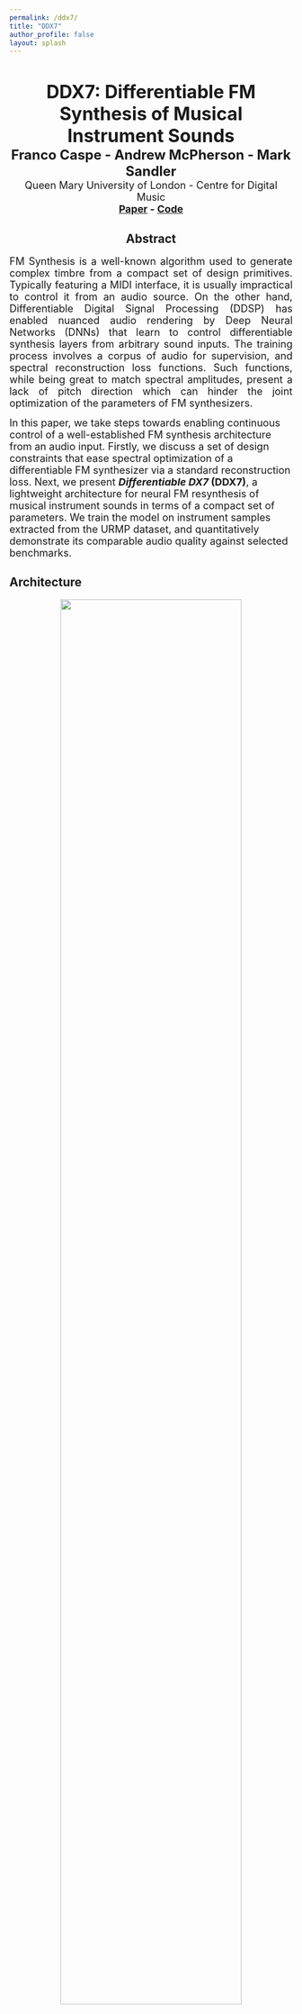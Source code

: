 ```yaml
---
permalink: /ddx7/
title: "DDX7"
author_profile: false
layout: splash
---
```


&nbsp;

<div>
<center>
<font size="+3"><b>DDX7: Differentiable FM Synthesis of Musical Instrument Sounds</b></font><br>
<font size="+2"><b>Franco Caspe - Andrew McPherson - Mark Sandler</b></font><br>
<font size="4">Queen Mary University of London - Centre for Digital Music</font><br>
<font size="+1"><b><a href="http://arxiv.org/abs/2208.06169" target="_blank">Paper</a> - <a href="https://github.com/fcaspe/ddx7" target="_blank">Code</a></b>
</font><br>

</center>
</div>
<div>
<center><h2>Abstract</h2></center>
<p align="justify">
<font size="4">
FM Synthesis is a well-known algorithm used to generate complex timbre from a compact set of design primitives.
Typically featuring a MIDI interface, it is usually impractical to control it from an audio source.
On the other hand, Differentiable Digital Signal Processing (DDSP) has enabled nuanced audio rendering 
by Deep Neural Networks (DNNs) that learn to control differentiable synthesis layers from arbitrary sound inputs. 
The training process involves a corpus of audio for supervision, and spectral reconstruction loss functions.
Such functions, while being great to match spectral amplitudes, present a lack of pitch direction which can 
hinder the joint optimization of the parameters of FM synthesizers.

In this paper, we take steps towards enabling continuous control of a well-established FM synthesis architecture from 
an audio input. Firstly, we discuss a set of design constraints that ease spectral optimization of a differentiable 
FM synthesizer via a standard reconstruction loss. Next, we present <b><i>Differentiable DX7</i> (DDX7)</b>, 
a lightweight architecture for neural FM resynthesis of musical instrument sounds in terms of a compact set of parameters. 
We train the model on instrument samples extracted from the URMP dataset, and quantitatively demonstrate its comparable 
audio quality against selected benchmarks.
</font>
</p>
</div>

## Architecture
<center>
<img src="../../assets/ddx7/architecture.png" style="width:80%;">
</center>
<font size="4">
<i>Figure 1: </i> The DDX7 architecture employs a TCN decoder conditioned on a sequence of pitch and loudness frames to drive the envelopes 
of a few-oscillator differentiable FM synthesizer that features a fixed FM configuration with fixed frequency ratios, 
effectively mapping continuous controls of pitched musical instruments to a well-known synthesis architecture.
</font>

## Continuous Control of an FM Synthesizer

We show resynthesis results on unseen data for the best scored <b>DDX7</b> models according to the Frechet Audio Distance<a href="#r1">[1]</a>.
We compare the results with the <b>Harmonic plus Noise (HpN)</b> baseline model (a Pytorch implementation of the DDSP Decoder<a href="#r2">[2]</a>), 
and the original recordings extracted from the URMP<a href="#r3">[3]</a> dataset.

<br>
<table>
  <tr>
    <th><center>Instrument</center></th>
    <th><center>Original</center></th>
    <th><center>HpN Baseline</center></th>
    <th><center>DDX7</center></th>
  </tr>
  <tr>
    <td><b>Violin</b><br>&nbsp;</td>
    <td>
    <audio controls>
    <source src="../../assets/ddx7/ref_violin.wav" type="audio/mpeg">
    <source src="../../assets/ddx7/ref_violin.wav" type="audio/ogg">
    Your browser does not support the audio element.
    </audio>
    <br>&nbsp;
    </td>
    <td>
    <audio controls>
    <source src="../../assets/ddx7/hpn_violin.wav" type="audio/mpeg">
    <source src="../../assets/ddx7/hpn_violin.wav" type="audio/ogg">
    Your browser does not support the audio element.
    </audio>
    <br>&nbsp;
    </td>
    <td>
    <audio controls>
    <source src="../../assets/ddx7/violin_ddx7_imax_2.wav" type="audio/mpeg">
    <source src="../../assets/ddx7/violin_ddx7_imax_2.wav" type="audio/ogg">
    Your browser does not support the audio element.
    </audio>
    <br>6 Oscillators. I<sub>max</sub> = 2
    </td>
  </tr>


  <tr>
    <td><b>Flute</b><br>&nbsp;</td>
    <td>
    <audio controls>
    <source src="../../assets/ddx7/ref_flute.wav" type="audio/mpeg">
    <source src="../../assets/ddx7/ref_flute.wav" type="audio/ogg">
    Your browser does not support the audio element.
    </audio>
    <br>&nbsp;
    </td>
    <td>
    <audio controls>
    <source src="../../assets/ddx7/hpn_flute.wav" type="audio/mpeg">
    <source src="../../assets/ddx7/hpn_flute.wav" type="audio/ogg">
    Your browser does not support the audio element.
    </audio>
    <br>&nbsp;
    </td>
    <td>
    <audio controls>
    <source src="../../assets/ddx7/flute_ddx7_imax_2.wav" type="audio/mpeg">
    <source src="../../assets/ddx7/flute_ddx7_imax_2.wav" type="audio/ogg">
    Your browser does not support the audio element.
    </audio>
    <br>6 Oscillators. I<sub>max</sub> = 2
    </td>
  </tr>

  <tr>
    <td><b>Trumpet</b><br>&nbsp;</td>
    <td>
    <audio controls>
    <source src="../../assets/ddx7/ref_trumpet.wav" type="audio/mpeg">
    <source src="../../assets/ddx7/ref_trumpet.wav" type="audio/ogg">
    Your browser does not support the audio element.
    </audio>
    <br>&nbsp;
    </td>
    <td>
    <audio controls>
    <source src="../../assets/ddx7/hpn_trumpet.wav" type="audio/mpeg">
    <source src="../../assets/ddx7/hpn_trumpet.wav" type="audio/ogg">
    Your browser does not support the audio element.
    </audio>
    <br>&nbsp;
    </td>
    <td>
    <audio controls>
    <source src="../../assets/ddx7/trumpet_ddx7_2osc.wav" type="audio/mpeg">
    <source src="../../assets/ddx7/trumpet_ddx7_2osc.wav" type="audio/ogg">
    Your browser does not support the audio element.
    </audio>
    <br>2 Oscillators. I<sub>max</sub> = 2&pi;
    </td>
  </tr>

</table>

<font size="4">
<i>Table 1:</i> We show that for our resynthesis tasks, even with few oscillators, Differentiable FM can achieve
a performance comparable to a more complex spectral modeling synthesis architecture.
</font>

## Intervenable Synthesis Process

FM is a well-known synthesis architecture that features a compact set of sound design parameters.
Once <b>DDX7</b> is trained, such parameters can be modified on-the-fly to alter the model's output.
Here we present a set of simple and temporally static transformations as a proof of concept.
We leave for future work a thorough exploration of these affordances.
<table>
  <tr>
    <th><center>Model</center></th>
    <th><center>Intervention</center></th>
    <th><center>DDX7 Resynthesis</center></th>
    <th><center>Intervened Result</center></th>
  </tr>
  <tr>
    <td>
    <b>Violin</b><br>
    6 oscillators. I<sub>max</sub> = 2<br>
    </td>
    <td>
    <center>Tripled all modulator <br> ratios of value 1.</center>
    </td>
    <td>
    <audio controls>
    <source src="../../assets/ddx7/violin_ddx7_imax_2.wav" type="audio/mpeg">
    <source src="../../assets/ddx7/violin_ddx7_imax_2.wav" type="audio/ogg">
    Your browser does not support the audio element.
    </audio>
    </td>
    <td>
    <audio controls>
    <source src="../../assets/ddx7/mod_6osc_imax2_op2_and_op4_fr3.wav" type="audio/mpeg">
    <source src="../../assets/ddx7/mod_6osc_imax2_op2_and_op4_fr3.wav" type="audio/ogg">
    Your browser does not support the audio element.
    </audio>
    </td>
  </tr>

  <tr>
    <td>
    <b>Flute</b><br>
    6 oscillators. I<sub>max</sub> = 2<br>
    </td>
    <td>
    <center>Doubled modulators' <br>envelope amplitudes.</center>
    </td>
    <td>
    <audio controls>
    <source src="../../assets/ddx7/flute_ddx7_imax_2.wav" type="audio/mpeg">
    <source src="../../assets/ddx7/flute_ddx7_imax_2.wav" type="audio/ogg">
    Your browser does not support the audio element.
    </audio>
    </td>
    <td>
    <audio controls>
    <source src="../../assets/ddx7/mod_6osc_flute_double_mod_env.wav" type="audio/mpeg">
    <source src="../../assets/ddx7/mod_6osc_flute_double_mod_env.wav" type="audio/ogg">
    Your browser does not support the audio element.
    </audio>
    </td>
  </tr>

  <tr>
    <td>
    <b>Trumpet</b><br>
    2 oscillators. I<sub>max</sub> = 2&pi;<br>
    </td>
    <td>
    <center>Modulator ratio <br>changed to &radic;2.</center>
    </td>
    <td>
    <audio controls>
    <source src="../../assets/ddx7/trumpet_ddx7_2osc.wav" type="audio/mpeg">
    <source src="../../assets/ddx7/trumpet_ddx7_2osc.wav" type="audio/ogg">
    Your browser does not support the audio element.
    </audio>
    </td>
    <td>
    <audio controls>
    <source src="../../assets/ddx7/mod_2osc_frop2_1.41_trmpt.wav" type="audio/mpeg">
    <source src="../../assets/ddx7/mod_2osc_frop2_1.41_trmpt.wav" type="audio/ogg">
    Your browser does not support the audio element.
    </audio>
    </td>
  </tr>

</table>
<font size="4">
<i>Table 2:</i> By performing simple FM transformations, users can generate new timbre without re-training the model.
</font>

## Hyperparameters

In **DDX7**, the maximum modulation index that the oscillators can take (I<sub>max</sub>), and the FM configuration 
that is selected in the differentiable synthesizer, are important hyperparameters that have an impact on the convergence 
of the model. We present resynthesis audio excerpts generated during the two evaluations we conducted to assess their agency on the final results.

<style>
.column {
  float: left;
  width: 50%;
}

/* Clear floats after the columns */
.row:after {
  content: "";
  display: table;
  clear: both;
}
</style>

<div class="row">
  <div class="column">
    <p>
    6-oscillator configurations
    <img src="../../assets/ddx7/config.png" style="width:80%">
    </p>
  </div>
  <div class="column">
    Ablated configurations
    <img src="../../assets/ddx7/ablated.png" style="width:85%">
  </div>
</div>

<center>
<font size="4">
<i>Figure 2: </i> FM configurations evaluated for the different instruments tested.
</font>
</center>

<i>Maximum Modulation Index Test</i>

We observe that I<sub>max</sub> is an important hyperparameter for DDX7. A wrong selection may hinder model convergence, 
with results sounding unnatural, and the optimization process failing at the estimation of the room response.
We leave further analysis of the impact of I<sub>max</sub> and the Learnable Reverb on the training process for future work.

<br>
<table>
  <tr>
    <th><center>Model</center></th>
    <th><center>Flute</center></th>
    <th><center>Violin</center></th>
    <th><center>Trumpet</center></th>
  </tr>
  <tr>
    <td><b>Original</b></td>
    <td>
    <audio controls>
    <source src="../../assets/ddx7/testset/refs/flute_ref.wav" type="audio/mpeg">
    <source src="../../assets/ddx7/testset/refs/flute_ref.wav" type="audio/ogg">
    Your browser does not support the audio element.
    </audio>
    </td>
    <td>
    <audio controls>
    <source src="../../assets/ddx7/testset/refs/violin_ref.wav" type="audio/mpeg">
    <source src="../../assets/ddx7/testset/refs/violin_ref.wav" type="audio/ogg">
    Your browser does not support the audio element.
    </audio>
    </td>
    <td>
    <audio controls>
    <source src="../../assets/ddx7/testset/refs/trumpet_ref.wav" type="audio/mpeg">
    <source src="../../assets/ddx7/testset/refs/trumpet_ref.wav" type="audio/ogg">
    Your browser does not support the audio element.
    </audio>
    </td>
  </tr>

  <tr>
    <td><b>HpN Baseline</b></td>
    <td>
    <audio controls>
    <source src="../../assets/ddx7/testset/hpn_baseline/flute_hpn.wav" type="audio/mpeg">
    <source src="../../assets/ddx7/testset/hpn_baseline/flute_hpn.wav" type="audio/ogg">
    Your browser does not support the audio element.
    </audio>
    </td>
    <td>
    <audio controls>
    <source src="../../assets/ddx7/testset/hpn_baseline/violin_hpn.wav" type="audio/mpeg">
    <source src="../../assets/ddx7/testset/hpn_baseline/violin_hpn.wav" type="audio/ogg">
    Your browser does not support the audio element.
    </audio>
    </td>
    <td>
    <audio controls>
    <source src="../../assets/ddx7/testset/hpn_baseline/trumpet_hpn.wav" type="audio/mpeg">
    <source src="../../assets/ddx7/testset/hpn_baseline/trumpet_hpn.wav" type="audio/ogg">
    Your browser does not support the audio element.
    </audio>
    </td>

  </tr>

  <tr>
    <td><b>DDX7</b> 6 osc.<br>I<sub>max</sub>=2</td>
    <td>
    <audio controls>
    <source src="../../assets/ddx7/testset/ddx7/flute_ddx7_imax_2.wav" type="audio/mpeg">
    <source src="../../assets/ddx7/testset/ddx7/flute_ddx7_imax_2.wav" type="audio/ogg">
    Your browser does not support the audio element.
    </audio>
    </td>
    <td>
    <audio controls>
    <source src="../../assets/ddx7/testset/ddx7/violin_ddx7_imax_2.wav" type="audio/mpeg">
    <source src="../../assets/ddx7/testset/ddx7/violin_ddx7_imax_2.wav" type="audio/ogg">
    Your browser does not support the audio element.
    </audio>
    </td>
    <td>
    <audio controls>
    <source src="../../assets/ddx7/testset/ddx7/trumpet_ddx7_imax_2.wav" type="audio/mpeg">
    <source src="../../assets/ddx7/testset/ddx7/trumpet_ddx7_imax_2.wav" type="audio/ogg">
    Your browser does not support the audio element.
    </audio>
    </td>
  </tr>
  <tr>
    <td><b>DDX7</b> 6 osc.<br>I<sub>max</sub>=2&pi;</td>
    <td>
    <audio controls>
    <source src="../../assets/ddx7/testset/ddx7/flute_ddx7_imax_2pi.wav" type="audio/mpeg">
    <source src="../../assets/ddx7/testset/ddx7/flute_ddx7_imax_2pi.wav" type="audio/ogg">
    Your browser does not support the audio element.
    </audio>
    </td>
    <td>
    <audio controls>
    <source src="../../assets/ddx7/testset/ddx7/violin_ddx7_imax_2pi.wav" type="audio/mpeg">
    <source src="../../assets/ddx7/testset/ddx7/violin_ddx7_imax_2pi.wav" type="audio/ogg">
    Your browser does not support the audio element.
    </audio>
    </td>
    <td>
    <audio controls>
    <source src="../../assets/ddx7/testset/ddx7/trumpet_ddx7_imax_2pi.wav" type="audio/mpeg">
    <source src="../../assets/ddx7/testset/ddx7/trumpet_ddx7_imax_2pi.wav" type="audio/ogg">
    Your browser does not support the audio element.
    </audio>
    </td>
  </tr>
  <tr>
    <td><b>DDX7</b> 6 osc.<br>I<sub>max</sub>=4&pi;</td>
    <td>
    <audio controls>
    <source src="../../assets/ddx7/testset/ddx7/flute_ddx7_imax_4pi.wav" type="audio/mpeg">
    <source src="../../assets/ddx7/testset/ddx7/flute_ddx7_imax_4pi.wav" type="audio/ogg">
    Your browser does not support the audio element.
    </audio>
    </td>
    <td>
    <audio controls>
    <source src="../../assets/ddx7/testset/ddx7/violin_ddx7_imax_4pi.wav" type="audio/mpeg">
    <source src="../../assets/ddx7/testset/ddx7/violin_ddx7_imax_4pi.wav" type="audio/ogg">
    Your browser does not support the audio element.
    </audio>
    </td>
    <td>
    <audio controls>
    <source src="../../assets/ddx7/testset/ddx7/trumpet_ddx7_imax_4pi.wav" type="audio/mpeg">
    <source src="../../assets/ddx7/testset/ddx7/trumpet_ddx7_imax_4pi.wav" type="audio/ogg">
    Your browser does not support the audio element.
    </audio>
    </td>
  </tr>
</table>
<font size="4">
<i>Table 3:</i> Excerpts from the test set for different values of I<sub>max</sub> tested.
</font>

<style>
#player {
 width: 200px;
}​
</style>
&nbsp;

<i>Oscillator Ablation Test</i>

For **Violin** and **Flute**, we observe that the models benefit from the extra degrees of freedom present with more oscillators.
Surprisingly, for **Trumpet**, we achieve the best results with a simple 2-oscillator FM configuration, even outperforming the baseline,
which suggests that good results can be obtained even with very simple configurations.

<br>
<table>
  <tr>
    <th><center>Instrument</center></th>
    <th><center>6 oscillators </center></th>
    <th><center>4 oscillators "Y"</center></th>
    <th><center>4 oscillators 4x1</center></th>
    <th><center>4 oscillators 2x2</center></th>
    <th><center>2 oscillators </center></th>
  </tr>
  <tr>
    <td><b>Flute</b><br>I<sub>max</sub>=2</td>
    <td>
    <audio controls id="player">
    <source src="../../assets/ddx7/testset/ddx7/flute_ddx7_imax_2.wav" type="audio/mpeg">
    <source src="../../assets/ddx7/testset/ddx7/flute_ddx7_imax_2.wav" type="audio/ogg">
    Your browser does not support the audio element.
    </audio>
    </td>
    <td>
    <audio controls id="player">
    <source src="../../assets/ddx7/testset/ablation/flute_ddx7_4osc_4y.wav" type="audio/mpeg">
    <source src="../../assets/ddx7/testset/ablation/flute_ddx7_4osc_4y.wav" type="audio/ogg">
    Your browser does not support the audio element.
    </audio>
    </td>
    <td>
    &nbsp;
    </td>
    <td>
    &nbsp;
    </td>
    <td>
    <audio controls id="player">
    <source src="../../assets/ddx7/testset/ablation/flute_ddx7_2osc.wav" type="audio/mpeg">
    <source src="../../assets/ddx7/testset/ablation/flute_ddx7_2osc.wav" type="audio/ogg">
    Your browser does not support the audio element.
    </audio>
    </td>
  </tr>

  <tr>
    <td><b>Violin</b><br>I<sub>max</sub>=2</td>
    <td>
    <audio controls id="player">
    <source src="../../assets/ddx7/testset/ddx7/violin_ddx7_imax_2.wav" type="audio/mpeg">
    <source src="../../assets/ddx7/testset/ddx7/violin_ddx7_imax_2.wav" type="audio/ogg">
    Your browser does not support the audio element.
    </audio>
    </td>
    <td>
    &nbsp;
    </td>
    <td>
    <audio controls id="player">
    <source src="../../assets/ddx7/testset/ablation/violin_ddx7_4osc_1x4.wav" type="audio/mpeg">
    <source src="../../assets/ddx7/testset/ablation/violin_ddx7_4osc_1x4.wav" type="audio/ogg">
    Your browser does not support the audio element.
    </audio>
    </td>
    <td>
    <audio controls id="player">
    <source src="../../assets/ddx7/testset/ablation/violin_ddx7_4osc_2x2.wav" type="audio/mpeg">
    <source src="../../assets/ddx7/testset/ablation/violin_ddx7_4osc_2x2.wav" type="audio/ogg">
    Your browser does not support the audio element.
    </audio>
    </td>
    <td>
    <audio controls id="player">
    <source src="../../assets/ddx7/testset/ablation/violin_ddx7_2osc.wav" type="audio/mpeg">
    <source src="../../assets/ddx7/testset/ablation/violin_ddx7_2osc.wav" type="audio/ogg">
    Your browser does not support the audio element.
    </audio>
    </td>
  </tr>

  <tr>
    <td><b>Trumpet</b><br>I<sub>max</sub>=2&pi;</td>
    <td>
    <audio controls id="player">
    <source src="../../assets/ddx7/testset/ddx7/trumpet_ddx7_imax_2pi.wav" type="audio/mpeg">
    <source src="../../assets/ddx7/testset/ddx7/trumpet_ddx7_imax_2pi.wav" type="audio/ogg">
    Your browser does not support the audio element.
    </audio>
    </td>
    <td>
    <audio controls id="player">
    <source src="../../assets/ddx7/testset/ablation/trumpet_ddx7_4osc_4y.wav" type="audio/mpeg">
    <source src="../../assets/ddx7/testset/ablation/trumpet_ddx7_4osc_4y.wav" type="audio/ogg">
    Your browser does not support the audio element.
    </audio>
    </td>
    <td>
    &nbsp;
    </td>
    <td>
    &nbsp;
    </td>
    <td>
    <audio controls id="player">
    <source src="../../assets/ddx7/testset/ablation/trumpet_ddx7_2osc.wav" type="audio/mpeg">
    <source src="../../assets/ddx7/testset/ablation/trumpet_ddx7_2osc.wav" type="audio/ogg">
    Your browser does not support the audio element.
    </audio>
    </td>
  </tr>
</table>
<font size="4">
<i>Table 4:</i> Excerpts from the test set evaluated on the ablated models.
</font>

## Real-time Factor test

Due to lack of space in the paper, we left out a comparison of the real-time factor between
our **DDX7** model (*400k parameters*) and the **HpN Baseline** (*4.5 M parameters*). 
We execute on Pytorch the inference of audio excerpts of different length 
(to accomodate for different latencies) for both our model and the baseline on a laptop CPU 
( Intel i7-6700HQ ). We render the audio excerpts a hundred times and extract the Real-time Factor 
according to the following formula, extracting the mean and standard deviation of the runs.

`rt_factor = time_to_compute / length_of_audio_generated `

An algorithm that can operate on real-time has to have a real time factor smaller than 1. 
The results shown in *Table 1* indicate that **DDX7** can run with as little as 32 ms of 
latency in real time on a laptop CPU, but the **HpN Baseline** needs at least 128 ms. 
These metrics can be improved further for both models if a different framework is used 
(for instance, TorchScript).

    
|                   |         Real Time Factor                     |
|-------------------|----------------------------------------------|
|**Latency** (*ms*) |**DDX7**              | **HpN Baseline**      |
|-------------------|----------------------|-----------------------|
|**256**            |0.079   (*0.005*)     |0.231   (*0.0124*)     |
|**128**            |0.158   (*0.011*)     |**0.466   (*0.0229*)** |
|**64**             |0.343   (*0.039*)     |1.04	(*0.192*)      |
|**32**             |**0.637   (*0.042*)** |1.88	(*0.111*)      |
|**16**             |1.31    (*0.169*)     |3.71	(*0.188*)      |
|**8**              |2.51    (*0.161*)     |7.39	(*0.32*)       |
|**4**              |5.01    (*0.215*)     |15.2	(*1.19*)       |

<font size="4">
<i>Table 5:</i> Mean and <i>std</i> (in italics) of the Real-time Factor for <b>DDX7</b> and the <b>HpN Baseline</b>.
Minimum feasible latencies are shown in bold for both models.
</font>


### References

<a name="r1"></a>
1. K. Kilgour, M. Zuluaga, D. Roblek, and M. Sharifi,
“Fréchet Audio Distance: A Reference-Free Metric for
Evaluating Music Enhancement Algorithms,” in *Interspeech 2019*. ISCA, Sep. 2019, pp. 2350–2354.
<a name="r2"></a>
2. B. Li, X. Liu, K. Dinesh, Z. Duan, and G. Sharma,
“Creating a Multitrack Classical Music Performance
Dataset for Multimodal Music Analysis: Challenges,
Insights, and Applications,” *IEEE Transactions on Multimedia*,
vol. 21, no. 2, pp. 522–535, Feb. 2019.
<a name="r3"></a>
3. J. Engel, L. H. Hantrakul, C. Gu, and A. Roberts,
“DDSP: Differentiable Digital Signal Processing,” in
*8th International Conference on Learning Representations*, Addis Ababa, Ethiopia, 2020.